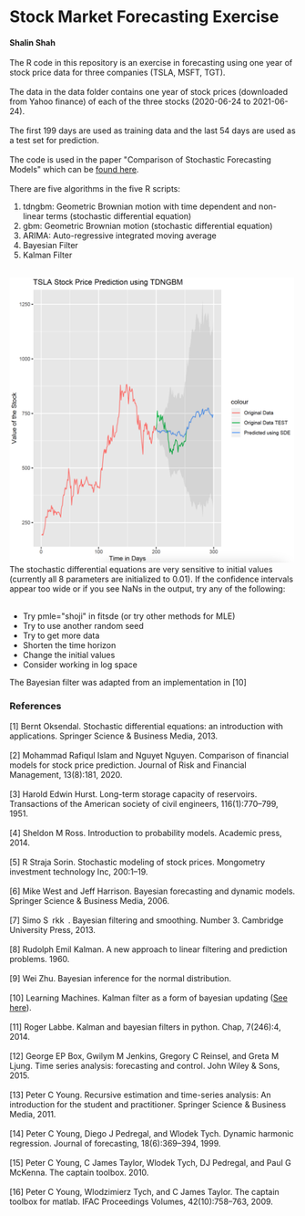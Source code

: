 # Stock Market Forecasting Exercise
#### Shalin Shah
The R code in this repository is an exercise in forecasting using one year of stock price data for three companies (TSLA, MSFT, TGT).
<br><br>
The data in the data folder contains one year of stock prices (downloaded from Yahoo finance) of each of the three stocks (2020-06-24 to 2021-06-24).<br><br>
The first 199 days are used as training data and the last 54 days are used as a test set for prediction.<br><br>
The code is used in the paper "Comparison of Stochastic Forecasting Models" which can be <a href="https://doi.org/10.31219/osf.io/7fepu">found here</a>.<br><br>
There are five algorithms in the five R scripts:<br>
<ol>
  <li>tdngbm: Geometric Brownian motion with time dependent and non-linear terms (stochastic differential equation)</li>
  <li>gbm: Geometric Brownian motion (stochastic differential equation)</li>
  <li>ARIMA: Auto-regressive integrated moving average</li>
  <li>Bayesian Filter</li>
  <li>Kalman Filter</li>
</ol>
<br>
<img src="images/tdngbm_tsla.png" height="500" width="500" alt="TDNGBM Predictions for Tesla" title="TDNGBM Predictions for Tesla">
<br>
The stochastic differential equations are very sensitive to initial values (currently all 8 parameters are initialized to 0.01). If the confidence intervals appear too wide or if you see NaNs in the output, try any of the following:
<br><br>
<ul>
<li>Try pmle="shoji" in fitsde (or try other methods for MLE)</li>
<li>Try to use another random seed</li>
<li>Try to get more data</li>
<li>Shorten the time horizon</li>
<li>Change the initial values</li>
<li>Consider working in log space</li>
</ul>
The Bayesian filter was adapted from an implementation in [10]<br>
<h3>References</h3>
[1] Bernt Oksendal. Stochastic differential equations: an introduction with applications. Springer Science & Business Media, 2013.<br><br>
[2] Mohammad Rafiqul Islam and Nguyet Nguyen. Comparison of financial models for stock price prediction. Journal of Risk and Financial Management, 13(8):181, 2020.<br><br>
[3] Harold Edwin Hurst. Long-term storage capacity of reservoirs. Transactions of the American society of civil engineers, 116(1):770–799, 1951.<br><br>
[4] Sheldon M Ross. Introduction to probability models. Academic press, 2014.<br><br>
[5] R Straja Sorin. Stochastic modeling of stock prices. Mongometry investment technology Inc, 200:1–19.<br><br>
[6] Mike West and Jeff Harrison. Bayesian forecasting and dynamic models. Springer Science & Business Media, 2006.<br><br>
[7] Simo S rkk . Bayesian filtering and smoothing. Number 3. Cambridge University Press, 2013.<br><br>
[8] Rudolph Emil Kalman. A new approach to linear filtering and prediction problems. 1960.<br><br>
[9] Wei Zhu. Bayesian inference for the normal distribution.<br><br>
[10] Learning Machines. Kalman filter as a form of bayesian updating (<a href="https://www.r-bloggers.com/2020/07/kalman-filter-as-a-form-of-bayesian-updating/">See here</a>).<br><br>
[11] Roger Labbe. Kalman and bayesian filters in python. Chap, 7(246):4, 2014.<br><br>
[12] George EP Box, Gwilym M Jenkins, Gregory C Reinsel, and Greta M Ljung. Time series analysis: forecasting and control. John Wiley & Sons, 2015.<br><br>
[13] Peter C Young. Recursive estimation and time-series analysis: An introduction for the student and practitioner. Springer Science & Business Media, 2011.<br><br>
[14] Peter C Young, Diego J Pedregal, and Wlodek Tych. Dynamic harmonic regression. Journal of forecasting, 18(6):369–394, 1999.<br><br>
[15] Peter C Young, C James Taylor, Wlodek Tych, DJ Pedregal, and Paul G McKenna. The captain toolbox. 2010.<br><br>
[16] Peter C Young, Wlodzimierz Tych, and C James Taylor. The captain toolbox for matlab. IFAC Proceedings Volumes, 42(10):758–763, 2009.<br><br>
